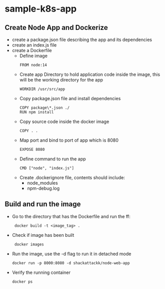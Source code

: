 # sample-k8s-app

## Create Node App and Dockerize

- create a package.json file describing the app and its dependencies
- create an index.js file
- create a Dockerfile
  - Define image
    ```
    FROM node:14
    ```
  - Create app Directory to hold application code inside the image, this will be the working directory for the app
    ```
    WORKDIR /usr/src/app
    ```
  - Copy package.json file and install dependencies
    ```
    COPY package\*.json ./
    RUN npm install
    ```
  - Copy source code inside the docker image
    ```
    COPY . .
    ```
  - Map port and bind to port of app which is 8080
    ```
    EXPOSE 8080
    ```
  - Define command to run the app
    ```
    CMD ["node", "index.js"]
    ```
  - Create .dockerignore file, contents should include:
    - node_modules
    - npm-debug.log

## Build and run the image

- Go to the directory that has the Dockerfile and run the ff:
  ```
   docker build -t <image_tag> .
  ```
- Check if image has been built
  ```
   docker images
  ```
- Run the image, use the -d flag to run it in detached mode

  ```
  docker run -p 8000:8080 -d shackattackk/node-web-app
  ```

- Verify the running container
  ```
  docker ps
  ```
